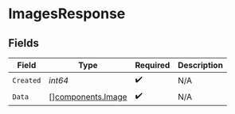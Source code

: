 # ImagesResponse


## Fields

| Field                                                  | Type                                                   | Required                                               | Description                                            |
| ------------------------------------------------------ | ------------------------------------------------------ | ------------------------------------------------------ | ------------------------------------------------------ |
| `Created`                                              | *int64*                                                | :heavy_check_mark:                                     | N/A                                                    |
| `Data`                                                 | [][components.Image](../../models/components/image.md) | :heavy_check_mark:                                     | N/A                                                    |
